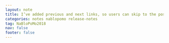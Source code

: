 ```yaml
---
layout: note
title: I’ve added previous and next links, so users can skip to the posts published before and after this one.
categories: notes nablopomo release-notes
tag: NaBloPoMo2018
nav: false
footer: false
---
```

